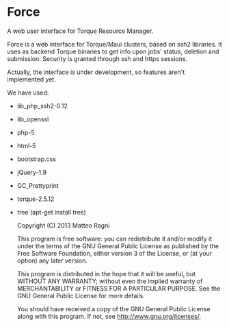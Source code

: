 Force
=====

A web user interface for Torque Resource Manager.

Force is a web interface for Torque/Maui clusters, based on ssh2 libraries. It uses as backend Torque binaries to get info upon jobs' status, deletion and submission.
Security is granted through ssh and https sessions.

Actually, the interface is under development, so features aren't implemented yet. 

We have used:

- lib_php_ssh2-0.12
- lib_openssl
- php-5
- html-5
- bootstrap.css
- jQuery-1.9
- GC_Prettyprint
- torque-2.5.12
- tree (apt-get install tree)



    Copyright (C) 2013 Matteo Ragni

    This program is free software: you can redistribute it and/or modify
    it under the terms of the GNU General Public License as published by
    the Free Software Foundation, either version 3 of the License, or
    (at your option) any later version.

    This program is distributed in the hope that it will be useful,
    but WITHOUT ANY WARRANTY; without even the implied warranty of
    MERCHANTABILITY or FITNESS FOR A PARTICULAR PURPOSE.  See the
    GNU General Public License for more details.

    You should have received a copy of the GNU General Public License
    along with this program.  If not, see <http://www.gnu.org/licenses/>.